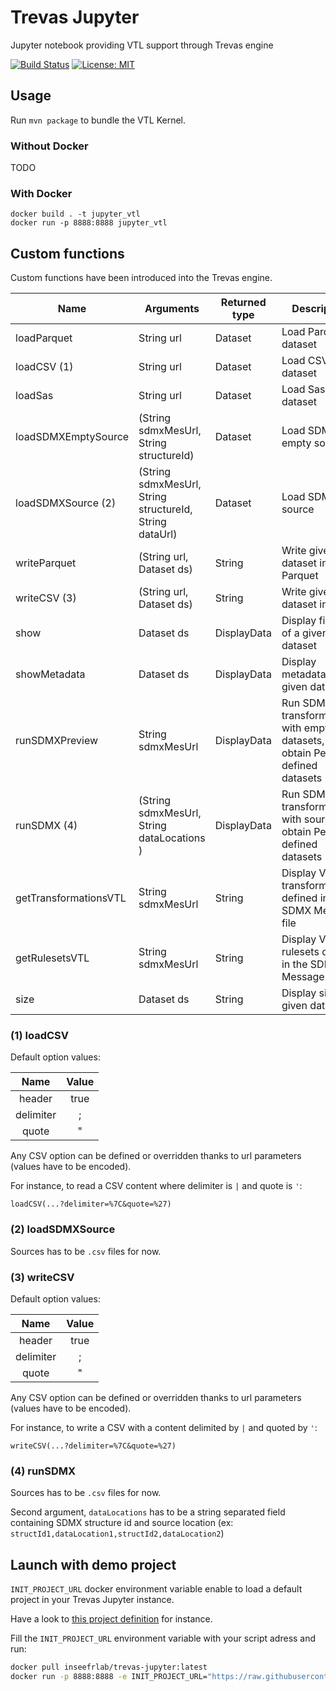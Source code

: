# Trevas Jupyter

Jupyter notebook providing VTL support through Trevas engine

[![Build Status](https://github.com/InseeFrLab/Trevas-Jupyter/actions/workflows/ci.yml/badge.svg)](https://github.com/InseeFrLab/Trevas-Jupyter/actions/workflows/ci.yml)
[![License: MIT](https://img.shields.io/badge/License-MIT-blue.svg)](https://opensource.org/licenses/MIT)

## Usage

Run `mvn package` to bundle the VTL Kernel.

### Without Docker

TODO

### With Docker

```shell
docker build . -t jupyter_vtl
docker run -p 8888:8888 jupyter_vtl
```

## Custom functions

Custom functions have been introduced into the Trevas engine.

| Name                  | Arguments                                               | Returned type | Description                                                                             |
| --------------------- | ------------------------------------------------------- | ------------- | --------------------------------------------------------------------------------------- |
| loadParquet           | String url                                              | Dataset       | Load Parquet dataset                                                                    |
| loadCSV (1)           | String url                                              | Dataset       | Load CSV dataset                                                                        |
| loadSas               | String url                                              | Dataset       | Load Sas dataset                                                                        |
| loadSDMXEmptySource   | (String sdmxMesUrl, String structureId)                 | Dataset       | Load SDMX empty source                                                                  |
| loadSDMXSource (2)    | (String sdmxMesUrl, String structureId, String dataUrl) | Dataset       | Load SDMX source                                                                        |
| writeParquet          | (String url, Dataset ds)                                | String        | Write given dataset in Parquet                                                          |
| writeCSV (3)          | (String url, Dataset ds)                                | String        | Write given dataset in CSV                                                              |
| show                  | Dataset ds                                              | DisplayData   | Display firt rows of a given dataset                                                    |
| showMetadata          | Dataset ds                                              | DisplayData   | Display metadata of a given dataset                                                     |
| runSDMXPreview        | String sdmxMesUrl                                       | DisplayData   | Run SDMX VTL transformations, with empty datasets, to obtain Persitent defined datasets |
| runSDMX (4)           | (String sdmxMesUrl, String dataLocations )              | DisplayData   | Run SDMX VTL transformations, with sources, to obtain Persitent defined datasets        |
| getTransformationsVTL | String sdmxMesUrl                                       | String        | Display VTL transformations defined in the SDMX Message file                            |
| getRulesetsVTL        | String sdmxMesUrl                                       | String        | Display VTL rulesets defined in the SDMX Message file                                   |
| size                  | Dataset ds                                              | String        | Display size of a given dataset                                                         |

### (1) loadCSV

Default option values:

|    Name     |  Value  |
|:-----------:|:-------:|
|   header    |  true   |
|  delimiter  |    ;    |
|    quote    |    "    |

Any CSV option can be defined or overridden thanks to url parameters (values have to be encoded).

For instance, to read a CSV content where delimiter is `|` and quote is `'`:

`loadCSV(...?delimiter=%7C&quote=%27)`

### (2) loadSDMXSource

Sources has to be `.csv` files for now.

### (3) writeCSV

Default option values:

|    Name     |  Value  |
|:-----------:|:-------:|
|   header    |  true   |
|  delimiter  |    ;    |
|    quote    |    "    |

Any CSV option can be defined or overridden thanks to url parameters (values have to be encoded).

For instance, to write a CSV with a content delimited by `|` and quoted by `'`:

`writeCSV(...?delimiter=%7C&quote=%27)`

### (4) runSDMX

Sources has to be `.csv` files for now.

Second argument, `dataLocations` has to be a string separated field containing SDMX structure id and source location (ex: `structId1,dataLocation1,structId2,dataLocation2`)

## Launch with demo project

`INIT_PROJECT_URL` docker environment variable enable to load a default project in your Trevas Jupyter instance.

Have a look to [this project definition](https://github.com/Making-Sense-Info/Trevas-Jupyter-Training) for instance.

Fill the `INIT_PROJECT_URL` environment variable with your script adress and run:

```bash
docker pull inseefrlab/trevas-jupyter:latest
docker run -p 8888:8888 -e INIT_PROJECT_URL="https://raw.githubusercontent.com/Making-Sense-Info/Trevas-Jupyter-Training/main/init-notebook.sh" inseefrlab/trevas-jupyter:latest
```
